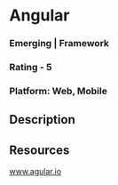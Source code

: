 <h1 id="angular">Angular</h1>
<h3 id="emerging-framework">Emerging | Framework</h3>
<h3 id="rating-5">Rating - 5</h3>
<h3 id="platform-web-mobile">Platform: Web, Mobile</h3>
<h2 id="description">Description</h2>
<h2 id="resources">Resources</h2>
<p><a href="http://www.agular.io">www.agular.io</a></p>
